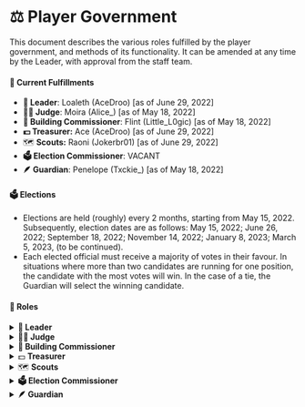 # ⚖ Player Government

This document describes the various roles fulfilled by the player government, and methods of its functionality. It can be amended at any time by the Leader, with approval from the staff team.&#x20;

#### **👤 Current Fulfillments**

* **👑 Leader**: Loaleth (AceDroo) \[as of June 29, 2022]
* **🧑‍⚖️ Judge**: Moira (Alice\_) \[as of May 18, 2022]
* **👷 Building Commissioner**: Flint (Little\_L0gic) \[as of May 18, 2022]
* **💵 Treasurer:** Ace (AceDroo) \[as of June 29, 2022]
* 🗺️ **Scouts:** Raoni (Jokerbr01) \[as of June 29, 2022]
* **🗳 Election Commissioner**: VACANT
* **🪶 Guardian**: Penelope (Txckie\_) \[as of May 18, 2022]

#### **🗳 Elections**

* Elections are held (roughly) every 2 months, starting from May 15, 2022. Subsequently, election dates are as follows: May 15, 2022; June 26, 2022; September 18, 2022; November 14, 2022; January 8, 2023; March 5, 2023, (to be continued).
* Each elected official must receive a majority of votes in their favour. In situations where more than two candidates are running for one position, the candidate with the most votes will win. In the case of a tie, the Guardian will select the winning candidate.

#### **📝 Roles**&#x20;

<details>

<summary><strong>👑 Leader</strong></summary>

#### **📝 Role Requirements**&#x20;

* Is elected.
* Must be a community member.&#x20;
* Cannot be fulfilled by a staff member.
* Must have an active character.
* Must remain active in the community.

#### **📝 Role Responsibilities**&#x20;

* IC: Co-ordinates the structure and maintenance of Gardenia.
* IC: Settles land/property disputes.
* IC: Oversees the rest of the player government.
* OOC: Communicates with the staff team about player affairs.

</details>

<details>

<summary><strong>🧑‍⚖️ Judge</strong></summary>

#### **📝 Role Requirements**&#x20;

* Is elected.
* Must be a community member.
* Can be fulfilled by a moderator, but not an administrator.
* Must have an active character.
* Must remain active in the community.

#### **📝 Role Responsibilities**

* IC: Maintains neutrality.
* IC: Resolves legal/rule disputes.
* IC: Appoints a 3-player jury when necessary.
* IC: Pardons players of crimes.
* IC: Sanctions punishment of players.
* IC: Communicates with the Leader about rules and regulations.
* OOC: Communicates with the staff team about legal affairs.

</details>

<details>

<summary><strong>👷 Building Commissioner</strong></summary>

#### **📝 Role Requirements**&#x20;

* Is elected.
* Must be a community member.
* Can be fulfilled by a moderator, but not an administrator.
* Must have an active character.
* Must remain active in the community.

#### **📝 Role Responsibilities**

* IC: Helps co-ordinate the structure and maintenance of Gardenia or the main area.
* IC: Helps the Leader solve land/property disputes.
* IC: Co-ordinates with players on land/property affairs.

</details>

<details>

<summary>💵 <strong>Treasurer</strong></summary>

#### **📝 Role Requirements**&#x20;

* Is elected.
* Must be a community member.
* Can be fulfilled by a moderator, but not an administrator.
* Must have an active character.
* Must remain active in the community.

#### **📝 Role Responsibilities**

* IC: Manages finances through taxation.
* IC: Uses community finances to fund story projects.
* IC: Handles financial disputes between characters.

</details>

<details>

<summary>🗺️ <strong>Scouts</strong></summary>

#### **📝 Role Requirements**&#x20;

* Is elected.
* Must be a community member.
* Can be fulfilled by a moderator, but not an administrator.
* Must have an active character.
* Must remain active in the community.

#### **📝 Role Responsibilities**

* IC: Makes note of points of interest around the map.
* IC: Constructs scouting outposts.
* IC: Organizes territory expansion.

</details>

<details>

<summary><strong>🗳 Election Commissioner</strong></summary>

#### **📝 Role Requirements**&#x20;

* Is selected for each election by the Leader. Can also serve as Judge or Building Commissioner, but that role is resigned upon appointment as Election Commissioner.
* Must be a community member.
* Can be fulfilled by a moderator, but not an administrator.
* Must have an active character.

#### **📝 Role Responsibilities**

* IC: Maintains neutrality.
* IC: Communicates with players about the election.
* IC: Tallies the votes and delivers them to the relevant story character and Guardian.
* OOC: Co-ordinates and executes the election.
* OOC: Communicates with the staff team about the election and its results.

</details>

<details>

<summary><strong>🪶 Guardian</strong></summary>

#### **📝 Role Requirements**&#x20;

* Is not elected.
* Must be a community member.
* Cannot be fulfilled by a staff member.
* Must have an active character.
* Does not need to remain extremely active in the community, but must fulfill their basic responsibilities. Can be removed from the role by an administrator if necessary.

#### **📝 Role Responsibilities**

* IC: Ensures the smooth operation of the player government.
* OOC: Acts as a liaison between the players and the staff team.
* OOC: Communicates with the staff team about player and governmental affairs.

</details>
